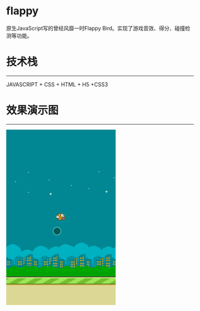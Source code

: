 # flappy
原生JavaScript写的曾经风靡一时Flappy Bird。实现了游戏音效、得分、碰撞检测等功能。

# 技术栈
***
JAVASCRIPT + CSS + HTML + H5 +CSS3

# 效果演示图
***
 ![demo](https://github.com/NekoZhong/flappy/blob/master/flappy.gif)

